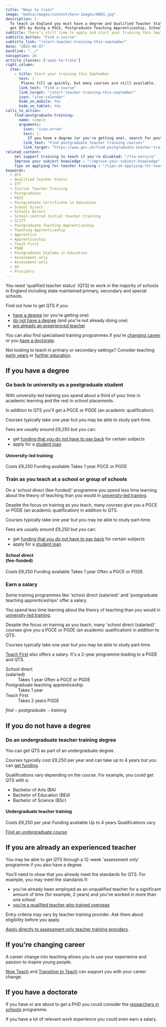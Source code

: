 ```yaml
---
title: "Ways to train"
image: "media/images/content/hero-images/0003.jpg"
description: |-
  To teach in England you must have a degree and Qualified Teacher Status. You can
  get QTS by doing a PGCE, Postgraduate Teaching Apprenticeship, School Direct (which can be fee-funded or salaried) or one of the other routes listed here. 
subtitle: There’s still time to apply and start your training this September. 
subtitle_button: "Find a course"
subtitle_link: "/start-teacher-training-this-september"
date: "2021-06-07"
backlink: "../"
navigation: 20
article_classes: ['ways-to-train']
right_column:
  ctas:
    - title: Start your training this September
      text: |
       Places fill up quickly, but many courses are still available.  
      link_text: "Find a course"
      link_target: "/start-teacher-training-this-september"
      icon: "icon-calendar"
      hide_on_mobile: Yes
      hide_on_tablet: Yes
calls_to_action:
    find-postgraduate-training:
      name: simple
      arguments:
        icon: "icon-arrow"
        text: |-
          If you have a degree (or you're getting one), search for postgraduate courses leading to qualified teacher status (QTS). This search tool does not include <a href="https://www.teachfirst.org.uk/">Teach First</a> courses.
        link_text: "Find postgraduate teacher training courses"
        link_target: "https://www.gov.uk/find-postgraduate-teacher-training-courses"
related_content:
    Get support training to teach if you're disabled: "/tta-service"
    Improve your subject knowledge : "/improve-your-subject-knowledge"
    Tips on applying for teacher training : "/tips-on-applying-for-teacher-training"
keywords:
  - QTS
  - Qualified Teacher Status
  - ITT
  - Initial Teacher Training
  - Postgraduate
  - PGCE
  - Postgraduate Certificate in Education
  - School Direct
  - Schools Direct
  - School-centred initial teacher training
  - SCITT
  - Postgraduate Teaching Apprenticeship
  - Teaching Apprenticeship
  - Apprentice
  - Apprenticeship
  - Teach First
  - PGDE
  - Postgraduate Diploma in Education
  - Assessment only
  - Assessment-only
  - AO
  - Providers
---
```


You need 'qualified teacher status' (QTS) to work in the majority of schools in England including state maintained primary, secondary and special schools.

Find out how to get QTS if you:

* [have a degree](#if-you-have-a-degree) (or you're getting one)
* [do not have a degree](#if-you-do-not-have-a-degree) (and you're not already doing one)
* [are already an experienced teacher](#if-you-are-already-an-experienced-teacher)

You can also find specialised training programmes if you're [changing career](#if-youre-changing-career) or you [have a doctorate](#if-you-have-a-doctorate).

Not looking to teach in primary or secondary settings? Consider teaching [early years](/early-years-teaching-training) or [further education](/become-a-further-education-teacher).

## If you have a degree

### Go back to university as a postgraduate student

With university-led training you spend about a third of your time in academic learning and the rest in school placements.

In addition to QTS you'll get a PGCE or PGDE (an academic qualification).

Courses typically take one year but you may be able to study part-time.

Fees are usually around £9,250 but you can:

* get [funding that you do not have to pay back](/funding-your-training#bursaries-and-scholarships) for certain subjects
* apply for a [student loan](/funding-your-training#tuition-fee-and-maintenance-loans)

<div class="training-attributes">
  <h4>University-led training</h4>
  <div class="badges">
    <span class="badge pink">Costs £9,250</span>
    <span class="badge dark-cyan">Funding available</span>
    <span class="badge purple">Takes 1 year</span>
    <span class="badge dark-blue">PGCE or PGDE</span>
  </div>
</div>

### Train as you teach at a school or group of schools

On a 'school direct (fee-funded)' programme you spend less time learning about the theory of teaching than you would in [university-led training](/ways-to-train#go-back-to-university-as-a-postgraduate-student).

Despite the focus on training as you teach, many courses give you a PGCE or PGDE (an academic qualification) in addition to QTS.

Courses typically take one year but you may be able to study part-time.

Fees are usually around £9,250 but you can:

* get [funding that you do not have to pay back](/funding-your-training#bursaries-and-scholarships) for certain subjects
* apply for a [student loan](/funding-your-training#tuition-fee-and-maintenance-loans)  

<div class="training-attributes">
  <h4>School direct<br/>(fee-funded)</h4>
  <div class="badges">
    <span class="badge pink">Costs £9,250</span>
    <span class="badge dark-cyan">Funding available</span>
    <span class="badge purple">Takes 1 year</span>
    <span class="badge dark-blue">Often a PGCE or PGDE</span>
  </div>
</div>

### Earn a salary

Some training programmes like 'school direct (salaried)' and 'postgraduate teaching apprenticeships' offer a salary.

You spend less time learning about the theory of teaching than you would in [university-led training](/ways-to-train#go-back-to-university-as-a-postgraduate-student).

Despite the focus on training as you teach, many 'school direct (salaried)' courses give you a PGCE or PGDE (an academic qualification) in addition to QTS.

Courses typically take one year but you may be able to study part-time.

[Teach First](https://www.teachfirst.org.uk/) also offers a salary. It's a 2-year programme leading to a PGDE and QTS.

<dl>
  <div class="training-option">
    <dt>School direct<br/>(salaried)</dt>
    <dd class="badges">
      <span class="badge purple">Takes 1 year</span>
      <span class="badge dark-blue">Often a PGCE or PGDE</span>
    </dd>
  </div>

  <div class="training-option">
    <dt>Postgraduate teaching apprenticeship</dt>
    <dd class="badges">
      <span class="badge purple">Takes 1 year</span>
    </dd>
  </div>

  <div class="training-option">
    <dt>Teach First</dt>
    <dd class="badges">
      <span class="badge purple">Takes 2 years</span>
      <span class="badge dark-blue">PGDE</span>
    </dd>
  </div>
</dl>

$find-postgraduate-training$

## If you do not have a degree

### Do an undergraduate teacher training degree

You can get QTS as part of an undergraduate degree.

Courses typically cost £9,250 per year and can take up to 4 years but you can [get funding](https://www.gov.uk/student-finance-calculator).

Qualifications vary depending on the course. For example, you could get QTS with a:

* Bachelor of Arts (BA)
* Bachelor of Education (BEd)
* Bachelor of Science (BSc)

<div class="training-attributes">
  <h4>Undergraduate teacher training</h4>
  <div class="badges">
    <span class="badge pink">Costs £9,250 per year</span>
    <span class="badge dark-cyan">Funding available</span>
    <span class="badge purple">Up to 4 years</span>
    <span class="badge dark-blue">Qualifications vary</span>
  </div>
</div>

<a href="https://digital.ucas.com/search" class="button">Find an undergraduate course</a>

## If you are already an experienced teacher

You may be able to get QTS through a 12-week 'assessment only' programme if you also have a degree.

You’ll need to show that you already meet the standards for QTS. For example, you may meet the standards if:

* you’ve already been employed as an unqualified teacher for a significant amount of time (for example, 2 years) and you’ve worked in more than one school
* [you’re a qualified teacher who trained overseas](/come-to-england-to-teach-if-you-are-a-teacher-from-outside-the-uk)

Entry criteria may vary by teacher training provider. Ask them about eligibility before you apply.

[Apply directly to assessment only teacher training providers](/assessment-only-providers).

## If you're changing career

A career change into teaching allows you to use your experience and
passion to inspire young people.

[Now Teach](https://nowteach.org.uk/) and [Transition to Teach](https://www.transitiontoteach.co.uk/) can support you with your career change.

## If you have a doctorate

If you have or are about to get a PHD you could consider the [researchers in schools](https://thebrilliantclub.org/researchers-in-schools/) programme.

If you have a lot of relevant work experience you could even earn a salary.
